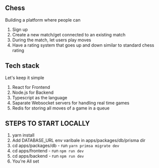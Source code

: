 ## Chess
Building a platform where people can
1. Sign up
2. Create a new match/get connected to an existing match
3. During the match, let users play moves
4. Have a rating system that goes up and down similar to standard chess rating

## Tech stack
Let's keep it simple
1. React for Frontend
2. Node.js for Backend
3. Typescript as the language
4. Saparate Websocket servers for handling real time games
5. Redis for storing all moves of a game in a queue


## STEPS TO START LOCALLY 

1. yarn install
2. Add DATABASE_URL env varibale in apps/packages/db/prisma dir
3. cd apps/packages/db - run `yarn primsa migrate dev`
4. cd apps/frontend   - run `npm run dev`
5. cd apps/backend   - run `npm run dev`
6. You're All set
